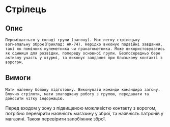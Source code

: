 # Cтрілець

## Опис
	Переміщається у складі групи (загону). Має легку стрілецьку вогнепальну зброю(Приклад: АК-74). Нерідко виконує подвійні завдання, такі як помічник кулеметника чи гранатометника. Може використовуватись як одиниця для розвідки, попереду основної групи. Безпосередньо бере активну участь у штурмі, та виконує завдання при близькому контакті з ворогом. 

## Вимоги
	Мати належну бойову підготовку. Виконувати команди командира загону. Влучно стріляти, мати злагоджену роботу з групою, передавати та доносити чітку інформацію. 
Перед  входом у зону з підвищеною можливістю контакту з ворогом, потрібно перевірити наявність магазину у зброї, та наявність патронів у магазині. Також перевірити запобіжник зброї. 
